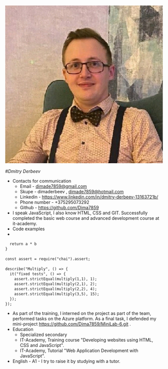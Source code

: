 ![My photo](/assets/images/markdown/1664130380872.jpg)

#*Dmitry Derbeev*
* Contacts for communication
  * Email - dimade7859@gmail.com
  * Skupe - dimaderbeev , dimade7859@hotmail.com
  * Linkedin - https://www.linkedin.com/in/dmitry-derbeev-13163721b/
  * Phone number - +375295073292
  * Github - https://github.com/Dima7859
* I speak JavaScript, I also know HTML, CSS and GIT. Successfully completed the basic web course and advanced development course at it-academy.
* Code examples
 * 
 ```function multiply(a, b){
   return a * b
 }

 const assert = require("chai").assert;

 describe("Multiply", () => {
   it("fixed tests", () => {
     assert.strictEqual(multiply(1,1), 1);
     assert.strictEqual(multiply(2,1), 2);
     assert.strictEqual(multiply(2,2), 4);
     assert.strictEqual(multiply(3,5), 15);   
   });
 });
```
* As part of the training, I interned on the project as part of the team, performed tasks on the Azure platform. As a final task, I defended my mini-project https://github.com/Dima7859/MiniLab-6.git .
* Education
  * Specialized secondary
  * IT-Academy, Training course "Developing websites using HTML, CSS and JavaScript".
  * IT-Academy, Tutorial "Web Application Development with JavaScript".
* English - A1 - I try to raise it by studying with a tutor.